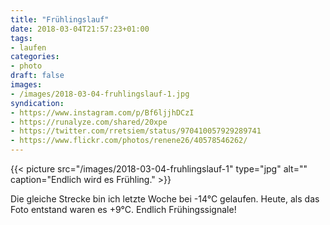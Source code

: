 ```yaml
---
title: "Frühlingslauf"
date: 2018-03-04T21:57:23+01:00
tags:
- laufen
categories:
- photo
draft: false
images:
- /images/2018-03-04-fruhlingslauf-1.jpg
syndication:
- https://www.instagram.com/p/Bf6ljjhDCzI
- https://runalyze.com/shared/20xpe
- https://twitter.com/rretsiem/status/970410057929289741
- https://www.flickr.com/photos/renene26/40578546262/
---
```


{{< picture src="/images/2018-03-04-fruhlingslauf-1" type="jpg" alt="" caption="Endlich wird es Frühling." >}}

<!--more-->

Die gleiche Strecke bin ich letzte Woche bei -14°C gelaufen. Heute, als das Foto entstand waren es +9°C. Endlich Frühingssignale!
